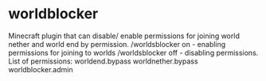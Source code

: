 # worldblocker
Minecraft plugin that can disable/ enable permissions for joining world nether and world end by permission.
/worldsblocker on - enabling permissions for joining to worlds
/worldsblocker off - disabling permissions.
List of permissions:
worldend.bypass
worldnether.bypass
worldblocker.admin
